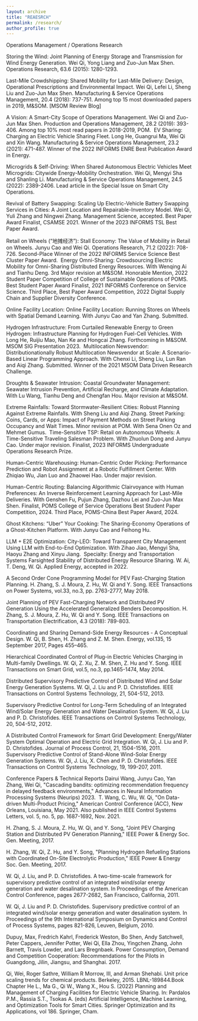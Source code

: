 ```yaml
---
layout: archive
title: "REAESRCH"
permalink: /research/
author_profile: true
---
```


Operations Management / Operations Research

Storing the Wind:
Joint Planning of Energy Storage and Transmission for Wind Energy Generation.
Wei Qi, Yong Liang and Zuo-Jun Max Shen.
Operations Research, 63.6 (2015): 1280-1293.  

Last-Mile Crowdshipping:
Shared Mobility for Last-Mile Delivery: Design, Operational Prescriptions and Environmental Impact.
Wei Qi, Lefei Li, Sheng Liu and Zuo-Jun Max Shen.
Manufacturing & Service Operations Management, 20.4 (2018): 737-751.
Among top 15 most downloaded papers in 2019, M&SOM.
[MSOM Review Blog]

A Vision:
A Smart-City Scope of Operations Management.
Wei Qi and Zuo-Jun Max Shen.
Production and Operations Management, 28.2 (2019): 393-406.
Among top 10% most read papers in 2018-2019, POM.
​
EV Sharing:
Charging an Electric Vehicle Sharing Fleet.
Long He, Guangrui Ma, Wei Qi and Xin Wang.
Manufacturing & Service Operations Management, 23.2 (2021): 471-487.
Winner of the 2022 INFORMS ENRE Best Publication Award in Energy.

Microgrids & Self-Driving:
When Shared Autonomous Electric Vehicles Meet Microgrids: Citywide Energy-Mobility Orchestration.
Wei Qi, Mengyi Sha and Shanling Li.
Manufacturing & Service Operations Management, 24.5 (2022): 2389-2406.
Lead article in the Special Issue on Smart City Operations.

​Revival of Battery Swapping:
Scaling Up Electric-Vehicle Battery Swapping Services in Cities: A Joint Location and Repairable-Inventory Model.
Wei Qi, Yuli Zhang and Ningwei Zhang.
Management Science, accepted. 
Best Paper Award Finalist, CSAMSE 2021.
Winner of the 2023 INFORMS TSL Best Paper Award.

Retail on Wheels (“地摊经济”):
Stall Economy: The Value of Mobility in Retail on Wheels.
Junyu Cao and Wei Qi.
Operations Research, 71.2 (2022): 708-726. 
Second-Place Winner of the 2022 INFORMS Service Science Best Cluster Paper Award. 
​
Energy Omni-Sharing:
Crowdsourcing Electric Mobility for Omni-Sharing Distributed Energy Resources. 
With Wenqing Ai and Tianhu Deng.
3rd Major revision at M&SOM.
Honorable Mention, 2022 Student Paper Competition of College of Sustainable Operations of POMS.
Best Student Paper Award Finalist, 2021 INFORMS Conference on Service Science.
Third Place, Best Paper Award Competition, 2022 Digital Supply Chain and Supplier Diversity Conference.

Online Facility Location:
Online Facility Location: Running Stores on Wheels with Spatial Demand Learning.
With Junyu Cao and Yan Zhang.
Submitted.

Hydrogen Infrastructure:
From Curtailed Renewable Energy to Green Hydrogen: Infrastructure Planning for Hydrogen Fuel-Cell Vehicles.
With Long He, Ruijiu Mao, Nan Ke and Hongcai Zhang.
Forthcoming in M&SOM.
MSOM SIG Presentation 2023.
​​
Multilocation Newsvendor:
Distributionationally Robust Multilocation Newsvendor at Scale: A Scenario-Based Linear Programming Approach.
With Chenxi Li, Sheng Liu, Lun Ran and Aiqi Zhang.
Submitted.
Winner of the 2021 MSOM Data Driven Research Challenge.

Droughts & Seawater Intrusion:
Coastal Groundwater Management: Seawater Intrusion Prevention, Artificial Recharge, and Climate Adaptation. 
With Lu Wang, Tianhu Deng and Chengfan Hou. 
Major revision at M&SOM.

Extreme Rainfalls:
Toward Stormwater-Resilient Cities: Robust Planning Against Extreme Rainfalls.
With Sheng Liu and Aiqi Zhang.
​
Street Parking:
Coins, Cards, or Apps: Impact of Payment Methods on Street Parking Occupancy and Wait Times.
Minor revision at POM. 
With Sena Onen Oz and Mehmet Gumus.
​
Time-Sensitive TSP:
Retail on Autonomous Wheels: A Time-Sensitive Traveling Salesman Problem.
With Zhuolun Dong and Junyu Cao.
Under major revision. 
Finalist, 2023 INFORMS Undergraduate Operations Research Prize.

Human-Centric Warehousing:
Human-Centric Order Picking: Performance Prediction and Robot Assignment at a Robotic Fulfillment Center.
With Zhiqiao Wu, Jian Luo and Zhaowei Hao.
Under major revision. 

Human-Centric Routing:
Balancing Algorithmic Clairvoyance with Human Preferences: An Inverse Reinforcement Learning Approach for Last-Mile Deliveries. 
With Genshen Fu, Pujun Zhang, Dazhou Lei and Zuo-Jun Max Shen.
Finalist, POMS College of Service Operations Best Student Paper Competition, 2024.
Third Place, POMS-China Best Paper Award, 2024. 

Ghost Kitchens:
“Uber” Your Cooking: The Sharing-Economy Operations of a Ghost-Kitchen Platform. 
With Junyu Cao and Feihong Hu.

LLM + E2E Optimization:
City-LEO: Toward Transparent City Management Using LLM with End-to-End Optimization. 
With Zihao Jiao, Mengyi Sha, Haoyu Zhang and Xinyu Jiang.
​
Specialty: Energy and Transportation Systems 
Farsighted Stability of Distributed Energy Resource Sharing.
W. Ai, T. Deng, W. Qi.
Applied Energy, accepted in 2022.

​A Second Order Cone Programming Model for PEV Fast-Charging Station Planning.
H. Zhang, S. J. Moura, Z. Hu, W. Qi and Y. Song.
IEEE Transactions on Power Systems, vol.33, no.3, pp. 2763-2777, May 2018.

Joint Planning of PEV Fast-Charging Network and Distributed PV Generation Using the Accelerated Generalized Benders Decomposition.
H. Zhang, S. J. Moura, Z. Hu, W. Qi and Y. Song.
IEEE Transactions on Transportation Electrification, 4.3 (2018): 789-803.

Coordinating and Sharing Demand-Side Energy Resources - A Conceptual Design.
W. Qi, B. Shen, H. Zhang and Z. M. Shen.
Energy, vol.135, 15 September 2017, Pages 455–465.

Hierarchical Coordinated Control of Plug-in Electric Vehicles Charging in Multi-family Dwellings.
W. Qi, Z. Xu, Z. M. Shen, Z. Hu and Y. Song.
IEEE Transactions on Smart Grid, vol.5, no.3, pp.1465-1474, May 2014.

Distributed Supervisory Predictive Control of Distributed Wind and Solar Energy Generation Systems.
W. Qi, J. Liu and P. D. Christofides.
IEEE Transactions on Control Systems Technology, 21, 504-512, 2013.

Supervisory Predictive Control for Long-Term Scheduling of an Integrated Wind/Solar Energy Generation and Water Desalination System.
W. Qi, J. Liu and P. D. Christofides.
IEEE Transactions on Control Systems Technology, 20, 504-512, 2012.

A Distributed Control Framework for Smart Grid Development: Energy/Water System Optimal Operation and Electric Grid Integration.
W. Qi, J. Liu and P. D. Christofides.
Journal of Process Control, 21, 1504-1516, 2011.
​
Supervisory Predictive Control of Stand-Alone Wind-Solar Energy Generation Systems.
W. Qi, J. Liu, X. Chen and P. D. Christofides.
IEEE Transactions on Control Systems Technology, 19, 199-207, 2011.
​

Conference Papers & Technical Reports
Dairui Wang, Junyu Cao, Yan Zhang, Wei Qi, "Cascading bandits: optimizing recommendation frequency in delayed feedback environments," ​Advances in Neural Information Processing Systems (Neurips) 2023.
​
T. Wang, C. Wu, W. Qi, "On Data-driven Multi-Product Pricing," American Control Conference (ACC), New Orleans, Louisiana, May 2021.
Also published in IEEE Control Systems Letters, vol. 5, no. 5, pp. 1687-1692, Nov. 2021.

H. Zhang, S. J. Moura, Z. Hu, W. Qi, and Y. Song, "Joint PEV Charging Station and Distributed PV Generation Planning," IEEE Power & Energy Soc. Gen. Meeting, 2017.

H. Zhang, W. Qi, Z. Hu, and Y. Song, "Planning Hydrogen Refueling Stations with Coordinated On-Site Electrolytic Production," IEEE Power & Energy Soc. Gen. Meeting, 2017.

W. Qi, J. Liu, and P. D. Christofides. A two-time-scale framework for supervisory predictive control of an integrated wind/solar energy generation and water desalination system. In Proceedings of the American Control Conference, pages 2677-2682, San Francisco, California, 2011.

W. Qi, J. Liu and P. D. Christofides. Supervisory predictive control of an integrated wind/solar energy generation and water desalination system. In Proceedings of the 9th International Symposium on Dynamics and Control of Process Systems, pages 821-826, Leuven, Belgium, 2010.

Dupuy, Max, Fredrich Kahrl, Frederick Weston, Bo Shen, Andy Satchwell, Peter Cappers, Jennifer Potter, Wei Qi, Ella Zhou, Yingchen Zhang, John Barnett, Travis Lowder, and Lars Bregnbaek. Power Consumption, Demand and Competition Cooperation: Recommendations for the Pilots in Guangdong, Jilin, Jiangsu, and Shanghai. 2017.

Qi, Wei, Roger Sathre, William R Morrow, III, and Arman Shehabi. Unit price scaling trends for chemical products. Berkeley, 2015. LBNL-189844.  ​
​
​
Book Chapter
He L., Ma G., Qi W., Wang X., Hou S. (2022) Planning and Management of Charging Facilities for Electric Vehicle Sharing. In: Pardalos P.M., Rassia S.T., Tsokas A. (eds) Artificial Intelligence, Machine Learning, and Optimization Tools for Smart Cities. Springer Optimization and Its Applications, vol 186. Springer, Cham. 
